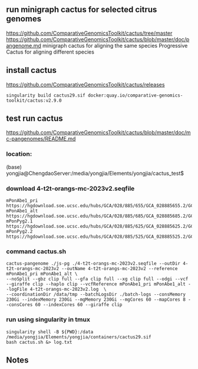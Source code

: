 ## run minigraph cactus for selected citrus genomes
https://github.com/ComparativeGenomicsToolkit/cactus/tree/master
https://github.com/ComparativeGenomicsToolkit/cactus/blob/master/doc/pangenome.md
minigraph cactus for aligning the same species
Progressive Cactus for aligning different species

## install cactus 
https://github.com/ComparativeGenomicsToolkit/cactus/releases
```
singularity build cactus29.sif docker:quay.io/comparative-genomics-toolkit/cactus:v2.9.0
```

## test run cactus
https://github.com/ComparativeGenomicsToolkit/cactus/blob/master/doc/mc-pangenomes/README.md
### location: 
(base) yongjia@ChengdaoServer:/media/yongjia/Elements/yongjia/cactus_test$
### download 4-t2t-orangs-mc-2023v2.seqfile
```
mPonAbe1_pri	https://hgdownload.soe.ucsc.edu/hubs/GCA/028/885/655/GCA_028885655.2/GCA_028885655.2.fa.gz
mPonAbe1_alt	https://hgdownload.soe.ucsc.edu/hubs/GCA/028/885/685/GCA_028885685.2/GCA_028885685.2.fa.gz
mPonPyg2.1	https://hgdownload.soe.ucsc.edu/hubs/GCA/028/885/625/GCA_028885625.2/GCA_028885625.2.fa.gz
mPonPyg2.2	https://hgdownload.soe.ucsc.edu/hubs/GCA/028/885/525/GCA_028885525.2/GCA_028885525.2.fa.gz
```
### command cactus.sh
```
cactus-pangenome ./js-pg ./4-t2t-orangs-mc-2023v2.seqfile --outDir 4-t2t-orangs-mc-2023v2 --outName 4-t2t-orangs-mc-2023v2 --reference mPonAbe1_pri mPonAbe1_alt \
--noSplit --gbz clip full --gfa clip full --xg clip full --odgi --vcf --giraffe clip --haplo clip --vcfReference mPonAbe1_pri mPonAbe1_alt --logFile 4-t2t-orangs-mc-2023v2.log  \
--coordinationDir /data/tmp --batchLogsDir ./batch-logs --consMemory 230Gi --indexMemory 230Gi --mgMemory 230Gi --mgCores 60 --mapCores 8 --consCores 60 --indexCores 60 --giraffe clip
```
### run using singularity in tmux
```
singularity shell -B ${PWD}:/data /media/yongjia/Elements/yongjia/containers/cactus29.sif
bash cactus.sh &> log.txt
```
## Notes
```
```
